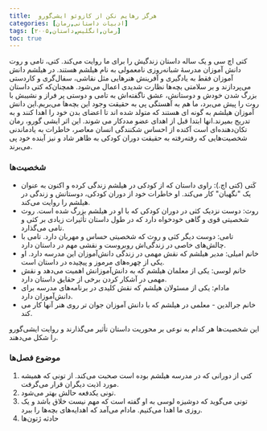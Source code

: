 ```yaml
---
title:  هرگز رهایم نکن از کازوئو ایشی‌گورو
categories: [ادبیات داستانی,رمان]
tags: [رمان,انگلیس,داستان,۲۰۰۵]
toc: true
---
```


کتی اچ سی و یک ساله داستان زندگیش را برای ما روایت می‌کند. کتی، تامی و روت دانش آموزان مدرسهٔ شبانه‌روزی نامعمولی به نام هیلشم هستند. در هیلشم دانش آموزان فقط به یادگیری و آفرینش هنرهایی مثل نقاشی، سفال‌گری و کاردستی می‌پردازند و بر سلامتی بچه‌ها نظارت شدیدی اعمال می‌شود. همچنان‌که کتی داستان بزرگ شدن خودش و دوستانش، عشق ناگفته‌اش به تامی و دوستی پر فراز و نشیبش با روت را پیش می‌برد، ما هم به آهستگی پی به حقیقت وجود این بچه‌ها می‌بریم.این دانش آموزان هیلشم به گونه ای هستند که متولد شده اند تا اعضای بدن خود را اهدا کنند و به تدریج بمیرند.انها ابتدا قبل از اهدای عضو مددکار می شوند. این اثر ایشی گورو، رمان تکان‌دهنده‌ای است آکنده از احساس شکنندگی انسان معاصر، خاطرات به یادماندنی شخصیت‌هایی که رفته‌رفته به حقیقت دوران کودکی به ظاهر شاد و نیز آینده خود پی می‌برند. 

### شخصیت‌ها
- کَتی (کتی اچ.): راوی داستان که از کودکی در هیلشم زندگی کرده و اکنون به عنوان یک "نگهبان" کار می‌کند. او خاطرات خود از دوران کودکی، دوستانش و زندگی در هیلشم را روایت می‌کند.
- روث: دوست نزدیک کثی در دوران کودکی که با او در هیلشم بزرگ شده است. روث شخصیتی قوی و گاهی خودخواه دارد که در طول داستان تأثیرات زیادی بر کثی و تامی می‌گذارد.
- تامی: دوست دیگر کثی و روث که شخصیتی حساس و مهربان دارد. تامی با چالش‌های خاصی در زندگی‌اش روبروست و نقشی مهم در داستان دارد.
- خانم امیلی: مدیر هیلشم که نقش مهمی در زندگی دانش‌آموزان این مدرسه دارد. او یکی از چهره‌های مرموز و پیچیده در داستان است.
- خانم لوسی: یکی از معلمان هیلشم که به دانش‌آموزانش اهمیت می‌دهد و نقش مهمی در آشکار کردن برخی از حقایق داستان دارد.
- مادام: یکی از مسئولان هیلشم که نقش کلیدی در برنامه‌های مدرسه برای دانش‌آموزان دارد.
- خانم جرالدین - معلمی در هیلشم که با دانش آموزان جوان تر روی هنر آنها کار می کند.

این شخصیت‌ها هر کدام به نوعی بر محوریت داستان تأثیر می‌گذارند و روایت ایشی‌گورو را شکل می‌دهند.

### موضوع فصل‌ها
1. کتی از دورانی که در مدرسه هیلشم بوده است صحبت می‌کند. از تونی که همیشه مورد اذیت دیگران قرار می‌گرفت.
2. تونی یکدفعه حالش بهتر می‌شود.
3. تونی می‌گوید که دوشیزه لوسی به او گفته است که مهم نیست خلاق باشد و یک روزی ما اهدا می‌کنیم. مادام می‌آمد که اهدایه‌های بچه‌ها را ببرد. 
4. حادثه ژتون‌ها
